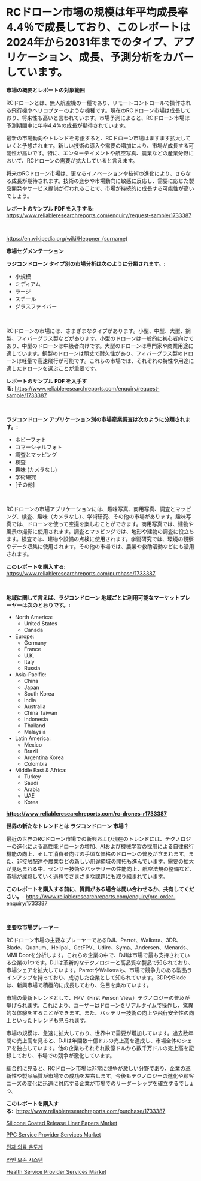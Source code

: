 <p><h1>RCドローン市場の規模は年平均成長率4.4％で成長しており、このレポートは2024年から2031年までのタイプ、アプリケーション、成長、予測分析をカバーしています。</h1></p><p><strong>市場の概要とレポートの対象範囲</strong></p>
<p><p>RCドローンとは、無人航空機の一種であり、リモートコントロールで操作される飛行機やヘリコプターのような機種です。現在のRCドローン市場は成長しており、将来性も高いと言われています。市場予測によると、RCドローン市場は予測期間中に年率4.4%の成長が期待されています。</p><p>最新の市場動向やトレンドを考慮すると、RCドローン市場はますます拡大していくと予想されます。新しい技術の導入や需要の増加により、市場が成長する可能性が高いです。特に、エンターテイメントや航空写真、農業などの産業分野において、RCドローンの需要が拡大していると言えます。</p><p>将来のRCドローン市場は、更なるイノベーションや技術の進化により、さらなる成長が期待されます。技術の進歩や市場動向に敏感に反応し、需要に応じた製品開発やサービス提供が行われることで、市場が持続的に成長する可能性が高いでしょう。</p></p>
<p><strong>レポートのサンプル PDF を入手する:</strong> <a href="https://www.reliableresearchreports.com/enquiry/request-sample/1733387">https://www.reliableresearchreports.com/enquiry/request-sample/1733387</a></p>
<p>&nbsp;</p>
<p><a href="https://en.wikipedia.org/wiki/Heppner_(surname)">https://en.wikipedia.org/wiki/Heppner_(surname)</a></p>
<p><strong>市場セグメンテーション</strong></p>
<p><strong>ラジコンドローン タイプ別の市場分析は次のように分類されます。:</strong></p>
<p><ul><li>小規模</li><li>ミディアム</li><li>ラージ</li><li>スチール</li><li>グラスファイバー</li></ul></p>
<p>&nbsp;</p>
<p><p>RCドローンの市場には、さまざまなタイプがあります。小型、中型、大型、鋼製、フィバーグラス製などがあります。小型のドローンは一般的に初心者向けであり、中型のドローンは中級者向けです。大型のドローンは専門家や商業用途に適しています。鋼製のドローンは頑丈で耐久性があり、フィバーグラス製のドローンは軽量で高速飛行が可能です。これらの市場では、それぞれの特性や用途に適したドローンを選ぶことが重要です。</p></p>
<p><strong>レポートのサンプル PDF を入手する:</strong>&nbsp;<a href="https://www.reliableresearchreports.com/enquiry/request-sample/1733387">https://www.reliableresearchreports.com/enquiry/request-sample/1733387</a></p>
<p>&nbsp;</p>
<p><strong> ラジコンドローン アプリケーション別の市場産業調査は次のように分類されます。:</strong></p>
<p><ul><li>ホビーフォト</li><li>コマーシャルフォト</li><li>調査とマッピング</li><li>検査</li><li>趣味 (カメラなし)</li><li>学術研究</li><li>[その他]</li></ul></p>
<p>&nbsp;</p>
<p><p>RCドローンの市場アプリケーションには、趣味写真、商用写真、調査とマッピング、検査、趣味（カメラなし）、学術研究、その他の市場があります。趣味写真では、ドローンを使って空撮を楽しむことができます。商用写真では、建物や風景の撮影に使用されます。調査とマッピングでは、地形や建物の調査に役立ちます。検査では、建物や設備の点検に使用されます。学術研究では、環境の観察やデータ収集に使用されます。その他の市場では、農業や救助活動などにも活用されます。</p></p>
<p><strong>このレポートを購入する:</strong>&nbsp; <a href="https://www.reliableresearchreports.com/purchase/1733387">https://www.reliableresearchreports.com/purchase/1733387</a></p>
<p>&nbsp;</p>
<p><strong>地域に関して言えば、ラジコンドローン 地域ごとに利用可能なマーケットプレーヤーは次のとおりです。:</strong></p>
<p><ul>
    <li>
        North America:
        <ul>
            <li>United States</li>
            <li>Canada</li>
        </ul>
    </li>
    <li>
        Europe:
        <ul>
            <li>Germany</li>
            <li>France</li>
            <li>U.K.</li>
            <li>Italy</li>
            <li>Russia</li>
        </ul>
    </li>
    <li>
        Asia-Pacific:
        <ul>
            <li>China</li>
            <li>Japan</li>
            <li>South Korea</li>
            <li>India</li>
            <li>Australia</li>
            <li>China Taiwan</li>
            <li>Indonesia</li>
            <li>Thailand</li>
            <li>Malaysia</li>
        </ul>
    </li>
    <li>
        Latin America:
        <ul>
            <li>Mexico</li>
            <li>Brazil</li>
            <li>Argentina Korea</li>
            <li>Colombia</li>
        </ul>
    </li>
    <li>
        Middle East & Africa:
        <ul>
            <li>Turkey</li>
            <li>Saudi</li>
            <li>Arabia</li>
            <li>UAE</li>
            <li>Korea</li>
        </ul>
    </li>
    </ul></p>
<p><strong><a href="https://www.reliableresearchreports.com/rc-drones-r1733387">https://www.reliableresearchreports.com/rc-drones-r1733387</a></strong>&nbsp;</p>
<p><strong>世界の新たなトレンドとは ラジコンドローン 市場？</strong></p>
<p><p>最近の世界のRCドローン市場での新興および現在のトレンドには、テクノロジーの進化による高性能ドローンの増加、AIおよび機械学習の採用による自律飛行機能の向上、そして消費者向けの手頃な価格のドローンの普及が含まれます。また、非接触配達や農業などの新しい用途領域の開拓も進んでいます。需要の拡大が見込まれる中、センサー技術やバッテリーの性能向上、航空法規の整備など、市場が成熟していく過程でさまざまな課題にも取り組まれています。</p></p>
<p><strong>このレポートを購入する前に、質問がある場合は問い合わせるか、共有してください。</strong>- <a href="https://www.reliableresearchreports.com/enquiry/pre-order-enquiry/1733387">https://www.reliableresearchreports.com/enquiry/pre-order-enquiry/1733387</a></p>
<p>&nbsp;</p>
<p><strong>主要な市場プレーヤー</strong></p>
<p><p>RCドローン市場の主要なプレーヤーであるDJI、Parrot、Walkera、3DR、Blade、Quanum、Helipal、GetFPV、Udirc、Syma、Andersen、Menards、MMI Doorを分析します。これらの企業の中で、DJIは市場で最も支持されている企業の1つです。DJIは革新的なテクノロジーと高品質な製品で知られており、市場シェアを拡大しています。ParrotやWalkeraも、市場で競争力のある製品ラインアップを持っており、成功した企業として知られています。3DRやBladeは、新興市場で積極的に成長しており、注目を集めています。</p><p>市場の最新トレンドとして、FPV（First Person View）テクノロジーの普及が挙げられます。これにより、ユーザーはドローンをリアルタイムで操作し、驚異的な体験をすることができます。また、バッテリー技術の向上や飛行安全性の向上といったトレンドも見られます。</p><p>市場の規模は、急速に拡大しており、世界中で需要が増加しています。過去数年間の売上高を見ると、DJIは年間数十億ドルの売上高を達成し、市場全体のシェアを独占しています。他の企業もそれぞれ数億ドルから数千万ドルの売上高を記録しており、市場での競争が激化しています。</p><p>総合的に見ると、RCドローン市場は非常に競争が激しい分野であり、企業の革新性や製品品質が市場での成功を左右します。今後もテクノロジーの進化や顧客ニーズの変化に迅速に対応する企業が市場でのリーダーシップを確立するでしょう。</p></p>
<p><strong>このレポートを購入する:</strong>&nbsp;&nbsp;<a href="https://www.reliableresearchreports.com/purchase/1733387">https://www.reliableresearchreports.com/purchase/1733387</a></p>
<p><p><a href="https://medium.com/@goldapearce28ryuytr/navigating-the-global-silicone-coated-release-liner-papers-market-landscape-trends-forecasts-and-ffb0e2b431fd">Silicone Coated Release Liner Papers Market</a></p><p><a href="https://github.com/layomumuney/Market-Research-Report-List-1/blob/main/ppc-service-provider-services-market.md">PPC Service Provider Services Market</a></p><p><a href="https://github.com/konokaryan/Market-Research-Report-List-1/blob/main/43045241111.md">전자 의료 온도계</a></p><p><a href="https://github.com/mithunmistry2258/Market-Research-Report-List-1/blob/main/51153481110.md">와인 보존 시스템</a></p><p><a href="https://github.com/lawrenceWatkins654/Market-Research-Report-List-1/blob/main/health-service-provider-services-market.md">Health Service Provider Services Market</a></p></p>